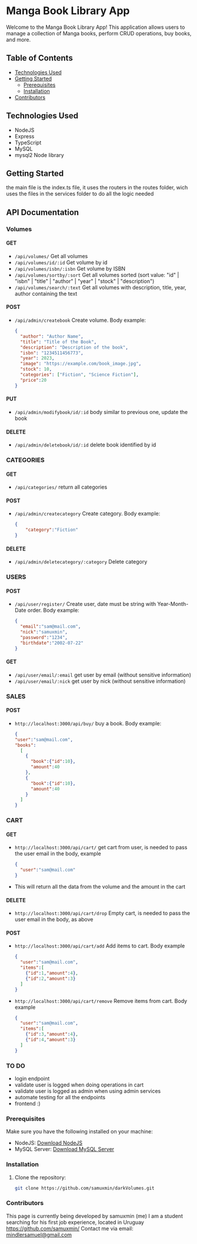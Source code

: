 # Manga Book Library App

Welcome to the Manga Book Library App! This application allows users to manage a collection of Manga books, perform CRUD operations, buy books, and more.

## Table of Contents

- [Technologies Used](#technologies-used)
- [Getting Started](#getting-started)
  - [Prerequisites](#prerequisites)
  - [Installation](#installation)
- [Contributors](#contributors)


## Technologies Used

- NodeJS
- Express
- TypeScript
- MySQL
- mysql2 Node library

## Getting Started
the main file is the index.ts file, it uses the routers in the routes folder, wich uses the files in the services folder to do all the logic needed

## API Documentation

### Volumes

#### GET

- `/api/volumes/` Get all volumes
- `/api/volumes/id/:id` Get volume by id
- `/api/volumes/isbn/:isbn` Get volume by ISBN
- `/api/volumes/sortby/:sort` Get all volumes sorted (sort value: "id" | "isbn" | "title" | "author" | "year" | "stock" | "description")
- `/api/volumes/search/:text` Get all volumes with description, title, year, author containing the text

#### POST

- `/api/admin/createbook` Create volume. Body example:
  ```json
  {
    "author": "Author Name",
    "title": "Title of the Book",
    "description": "Description of the book",
    "isbn": "1234511456773",
    "year": 2023,
    "image": "https://example.com/book_image.jpg",
    "stock": 10,
    "categories": ["Fiction", "Science Fiction"],
    "price":20
  }
#### PUT
- `/api/admin/modifybook/id/:id` body similar to previous one, update the book

#### DELETE
- `/api/admin/deletebook/id/:id` delete book identified by id

### CATEGORIES
#### GET
- `/api/categories/` return all categories
#### POST
- `/api/admin/createcategory` Create category. Body example:
  ```json
  {
	  "category":"Fiction"
  }
#### DELETE
- `/api/admin/deletecategory/:category` Delete category

### USERS
#### POST
- `/api/user/register/` Create user, date must be string with Year-Month-Date order. Body example: 
  ```json
  {
    "email":"sam@mail.com",
    "nick":"samuxmin",
    "password":"1234",
    "birthdate":"2002-07-22"
  }

#### GET
- `/api/user/email/:email` get user by email (without sensitive information)
- `/api/user/email/:nick` get user by nick (without sensitive information)
### SALES
#### POST
- `http://localhost:3000/api/buy/` buy a book. Body example:
  ```json
  {
  "user":"sam@mail.com",
  "books":
    [
      {
        "book":{"id":10},
        "amount":40
      },
      {
        "book":{"id":10},
        "amount":40
      }
    ]
  }
### CART
#### GET
- `http://localhost:3000/api/cart/` get cart from user, is needed to pass the user email in the body, example
  ```json
  {
    "user":"sam@mail.com"
  }
- This will return all the data from the volume and the amount in the cart

#### DELETE
- `http://localhost:3000/api/cart/drop` Empty cart, is needed to pass the user email in the body, as above
#### POST
- `http://localhost:3000/api/cart/add` Add items to cart. Body example
  ```json
  {
    "user":"sam@mail.com",
    "items":[
      {"id":1,"amount":4},
      {"id":2,"amount":3}
    ]
  }
- `http://localhost:3000/api/cart/remove` Remove items from cart. Body example
  ```json
  {
    "user":"sam@mail.com",
    "items":[
      {"id":3,"amount":4},
      {"id":4,"amount":3}
    ]
  }

### TO DO
 - login endpoint
 - validate user is logged when doing operations in cart
 - validate user is logged as admin when using admin services
 - automate testing for all the endpoints
 - frontend :)

 ### Prerequisites

Make sure you have the following installed on your machine:

- NodeJS: [Download NodeJS](https://nodejs.org/)
- MySQL Server: [Download MySQL Server](https://dev.mysql.com/downloads/)

### Installation

1. Clone the repository:

   ```bash
   git clone https://github.com/samuxmin/darkVolumes.git

### Contributors
This page is currently being developed by samuxmin (me)
I am a student searching for his first job experience, located in Uruguay
https://github.com/samuxmin/
Contact me via email: mindlersamuel@gmail.com